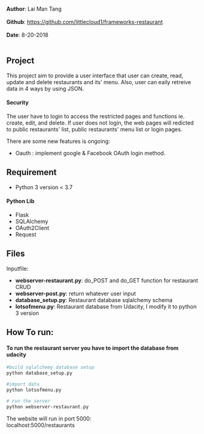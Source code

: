 **Author**: Lai Man Tang<br /><br />
**Github**: https://github.com/littlecloud1/frameworks-restaurant<br /><br />
**Date**: 8-20-2018<br /><br />

## Project
  This project aim to provide a user interface that user can create, read, update and delete restaurants and its' menu.
  Also, user can eaily retreive data in 4 ways by using JSON.
  
  #### Security
  The user have to login to access the restricted pages and functions ie. create, edit, and delete.
  If user does not login, the web pages will redicted to public restaurants' list, public restaurants' menu list or login pages.
  
  There are some new features is ongoing:
   * Oauth : implement google & Facebook OAuth login method.


## Requirement
  * Python 3 version < 3.7
  #### Python Lib
  * Flask
  * SQLAlchemy
  * OAuth2Client
  * Request
  
## Files
Inputfile:
  - **webserver-restaurant.py**: do_POST and do_GET function for restaurant CRUD 
  - **webserver-post.py**: return whatever user input
  - **database_setup.py**: Restaurant database sqlalchemy schema 
  - **lotsofmenu.py**: Restaurant database from Udacity, I modify it to python 3 version
  
## How To run:

#### To run the restaurant server you have to import the database from udacity
``` bash 
#build sqlalchemy database setup
python database_setup.py

#import data
python lotsofmenu.py

# run the server
python webserver-restaurant.py
``` 
The website will run in port 5000: <br/>
 localhost:5000/restaurants

